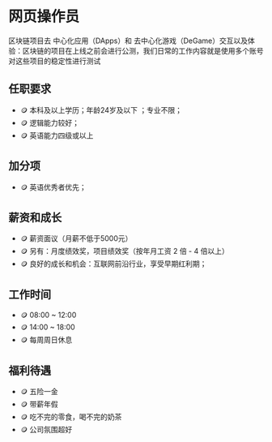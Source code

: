 # 网页操作员

区块链项目去 中心化应用（DApps）和 去中心化游戏（DeGame）交互以及体验：区块链的项目在上线之前会进行公测，我们日常的工作内容就是使用多个账号对这些项目的稳定性进行测试

## 任职要求

- 🪙 本科及以上学历；年龄24岁及以下 ；专业不限；
- 🪙 逻辑能力较好；
- 🪙 英语能力四级或以上

## 加分项

- 🪙 英语优秀者优先；

## 薪资和成长

- 🪙 薪资面议（月薪不低于5000元）
- 🪙 另有：月度绩效奖，项目绩效奖（按年月工资 2 倍 - 4 倍以上）
- 🪙 良好的成长和机会：互联网前沿行业，享受早期红利期；

## 工作时间

- 🪙 08:00 ~ 12:00
- 🪙 14:00 ~ 18:00
- 🪙 每周周日休息

## 福利待遇

- 🪙 五险一金
- 🪙 带薪年假
- 🪙 吃不完的零食，喝不完的奶茶
- 🪙 公司氛围超好
